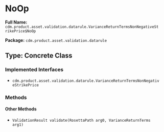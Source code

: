 # NoOp

**Full Name:** `cdm.product.asset.validation.datarule.VarianceReturnTermsNonNegativeStrikePrice$NoOp`

**Package:** `cdm.product.asset.validation.datarule`

## Type: Concrete Class

### Implemented Interfaces

- `cdm.product.asset.validation.datarule.VarianceReturnTermsNonNegativeStrikePrice`

### Methods

#### Other Methods

- `ValidationResult validate(RosettaPath arg0, VarianceReturnTerms arg1)`


